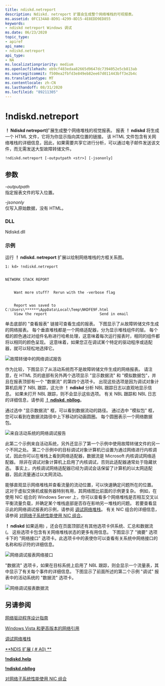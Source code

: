 ```yaml
---
title: ndiskd.netreport
description: Ndiskd. netreport 扩展会生成整个网络堆栈的可视报表。
ms.assetid: 0FC134A8-8D91-4299-8D15-4E8EDD9ED855
keywords:
- ndiskd netreport Windows 调试
ms.date: 06/23/2020
topic_type:
- apiref
api_name:
- ndiskd.netreport
api_type:
- NA
ms.localizationpriority: medium
ms.openlocfilehash: eb9cf483edaa82665d9647dc7394052e5cb813ab
ms.sourcegitcommit: f500ea2fbfd3e849eb82ee67d011443bff3e2b4c
ms.translationtype: MT
ms.contentlocale: zh-CN
ms.lasthandoff: 08/31/2020
ms.locfileid: "89211305"
---
```

# <a name="ndiskdnetreport"></a>!ndiskd.netreport

**！ Ndiskd netreport**扩展生成整个网络堆栈的视觉报表。 报表 **！ ndiskd** 将生成一个 HTML 文件，它将为你显示指向其位置的链接。 该 HTML 文件包含有关网络堆栈的详细信息，因此，如果需要共享它进行分析，可以通过电子邮件发送该文件，而无需发送大型故障转储文件。

```console
!ndiskd.netreport [-outputpath <str>] [-jsononly] 
```

## <a name="parameters"></a>参数

<span id="_______-outputpath______"></span><span id="_______-OUTPUTPATH______"></span>*-outputpath*   
指定报表文件的写入位置。

<span id="_______-jsononly______"></span><span id="_______-JSONONLY______"></span>*-jsononly*   
仅写入原始数据，没有 HTML。

### <a name="dll"></a>DLL

Ndiskd.dll

### <a name="examples"></a>示例

运行 **！ ndiskd. netreport** 扩展以绘制网络堆栈的方框关系图。

```console
1: kd> !ndiskd.netreport


NETWORK STACK REPORT


    Want more stuff?  Rerun with the -verbose flag
                                                                                            

    Report was saved to C:\Users\******\AppData\Local\Temp\NKDFE9F.html
    View the report                        Send in email
```

单击底部的 "查看报表" 链接可查看生成的报表。 下图显示了从故障转储文件生成的网络报表。 每个垂直堆栈都是一个网络适配器，分为显示堆栈组件的层。 每个框的颜色通过对组件名称进行哈希处理，这意味着每次运行报表时，相同的组件都将以相同的颜色呈现。 这意味着，如果您正在调试某个特定的驱动程序或适配器，就可以轻松地选择它。

![故障转储中的网络调试报告](images/!ndiskd-netreport-crashdump.png)

作为比较，下图显示了从活动系统而不是故障转储文件生成的网络报表。 请注意，在 HTML 页的底部有另外两个选项显示 "显示数据流" 和 "模拟数据包"，并且在报表顶部有一个 "数据流" 的第四个选项卡。 出现这些选项是因为调试对象计算机启用了 NBL 跟踪，这允许 **！ ndiskd** 分析 NBL 跟踪日志以直观地显示信息。 如果未打开 NBL 跟踪，则不会显示这些选项。 有关 NBL 跟踪和 NBL 日志的详细信息，请参阅 [**！ ndiskd. nbllog**](-ndiskd-nbllog.md)。

通过选中 "显示数据流" 框，可以看到数据流动的路径。 通过选中 "模拟包" 框，您可以看到在数据流路径中上下移动的动画圆圈。 每个圆圈表示一个网络数据包。

![来自活动系统的网络调试报告](images/!ndiskd-netreport-activesystem.png)

此第二个示例来自活动系统，另外还显示了第一个示例中使用故障转储文件的另一个不同之处。 第二个示例中的目标调试对象计算机已设置为通过网络进行内核调试，因此你可以在堆栈上看到网络适配器，数据流是 Microsoft 内核调试网络适配器。 除非在调试对象计算机上启用了内核调试，否则此适配器通常处于隐藏状态。 事实上，内核调试网络适配器已经为调试会话保留了计算机的以太网适配器，因此流量通过以太网流动。

能够直观显示网络堆栈并查看流量的流动位置，可以快速确定问题所在的位置。 这对于虚拟交换机或服务器特别有用，其网络图比前面的示例更复杂。 例如，在使用 NIC 组合的 Windows Server 上，你可以查看多个网络堆栈是否相互交叉以平衡流量负载，并确定某个堆栈底部是否存在影响另一堆栈的问题。 若要查看显示此的网络调试报表的示例，请参阅 [调试网络堆栈](https://channel9.msdn.com/Shows/Defrag-Tools/Defrag-Tools-175-Debugging-the-Network-Stack)。 有关 NIC 组合的详细信息，请参阅 [对网络子系统性能使用 NIC 组合](/previous-versions/dn567652(v=vs.85))。

**！ ndiskd** 如果适用) ，还会在页面顶部还有其他选项卡供系统、汇总和数据流 (。 这些选项卡包含有关网络堆栈状态的更多有用信息。 下图显示了 "摘要" 选项卡下的 "网络接口" 选项卡。此选项卡中的表使你可以查看有关系统中网络接口的名称和标识符的详细信息。

![网络调试报表网络接口](images/!ndiskd-netreport-activesystem-networkinterfaces.png)

"数据流" 选项卡，如果在目标系统上启用了 NBL 跟踪，则会显示一个流量表，其中显示了有关每个事件的详细信息。 下图显示了前面所述的第二个示例 "调试" 报表中的活动系统的 "数据流" 选项卡。

![网络调试报表数据流](images/!ndiskd-netreport-activesystem-dataflows.png)

## <a name="see-also"></a>另请参阅

[网络驱动程序设计指南](../network/index.md)

[Windows Vista 和更高版本的网络引用](/windows-hardware/drivers/ddi/_netvista/)

[调试网络堆栈](https://channel9.msdn.com/Shows/Defrag-Tools/Defrag-Tools-175-Debugging-the-Network-Stack)

[**NDIS 扩展 ( # A0) **](ndis-extensions--ndiskd-dll-.md)

[**!ndiskd.help**](-ndiskd-help.md)

[**!ndiskd.nbllog**](-ndiskd-nbllog.md)

[对网络子系统性能使用 NIC 组合](/previous-versions/dn567652(v=vs.85))